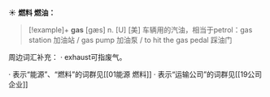 ☀ <span class="category">**燃料 燃油：**</span>
>[!example]+ <span class="vocabulary">**gas**</span> [ɡæs] 
> <span class="definition">n. [U] [美] 车辆用的汽油，相当于petrol：</span>gas station 加油站 / gas pump 加油泵 / to hit the gas pedal 踩油门

周边词汇补充：
· exhaust可指废气。

· 表示“能源”、“燃料”的词群见[[01能源 燃料]]
· 表示“运输公司”的词群见[[19公司 企业]]

